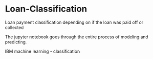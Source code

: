 # Loan-Classification
Loan payment classification depending on if the loan was paid off or collected

The jupyter notebook goes through the entire process of modeling and predicting.

IBM machine learning - classification
